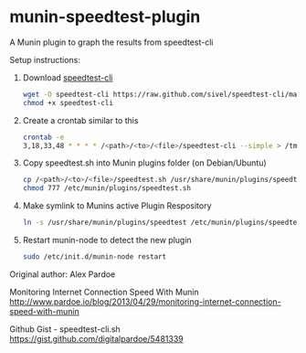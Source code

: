 # munin-speedtest-plugin
A Munin plugin to graph the results from speedtest-cli

Setup instructions:

1. Download [speedtest-cli](https://github.com/sivel/speedtest-cli)

    ```bash
    wget -O speedtest-cli https://raw.github.com/sivel/speedtest-cli/master/speedtest_cli.py
    chmod +x speedtest-cli
    ```
2. Create a crontab similar to this

    ```bash
    crontab -e
    3,18,33,48 * * * * /<path>/<to>/<file>/speedtest-cli --simple > /tmp/speedtest.out
    ```
3. Copy speedtest.sh into Munin plugins folder (on Debian/Ubuntu)

    ```bash
    cp /<path>/<to>/<file>/speedtest.sh /usr/share/munin/plugins/speedtest.sh
    chmod 777 /etc/munin/plugins/speedtest.sh
   
    ```
4. Make symlink to Munins active Plugin Respository
    ```bash
    ln -s /usr/share/munin/plugins/speedtest /etc/munin/plugins/speedtest

1. Restart munin-node to detect the new plugin

    ```bash
    sudo /etc/init.d/munin-node restart
    ```

Original author: Alex Pardoe

Monitoring Internet Connection Speed With Munin<br>
http://www.pardoe.io/blog/2013/04/29/monitoring-internet-connection-speed-with-munin

Github Gist - speedtest-cli.sh<br>
https://gist.github.com/digitalpardoe/5481339
